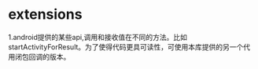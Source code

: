 # extensions

1.android提供的某些api,调用和接收值在不同的方法。比如startActivityForResult。为了使得代码更具可读性，可使用本库提供的另一个代用闭包回调的版本。
